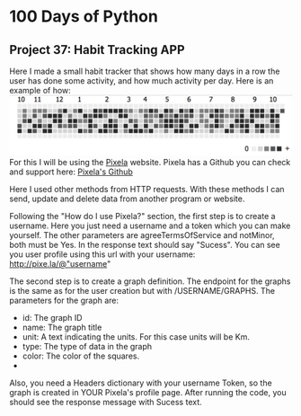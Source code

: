 # 100 Days of Python
## Project 37: Habit Tracking APP

Here I made a small habit tracker that shows how many days in a row the user has done some activity, and how much activity per day. Here is an example of how:
![Pixela example](./pixela_image.png "Habit Tracking example")
For this I will be using the [Pixela](https://pixe.la/) website. Pixela has a Github you can check and support here: [Pixela's Github](https://github.com/a-know/Pixela)

Here I used other methods from HTTP requests. With these methods I can send, update and delete data from another program or website.

Following the "How do I use Pixela?" section, the first step is to create a username. Here you just need a username and a token which you can make yourself. The other parameters are agreeTermsOfService and notMinor, both must be Yes. In the response text should say "Sucess". You can see you user profile using this url with your username: http://pixe.la/@"username"

The second step is to create a graph definition. The endpoint for the graphs is the same as for the user creation but with /USERNAME/GRAPHS.
The parameters for the graph are:
* id: The graph ID
* name: The graph title
* unit: A text indicating the units. For this case units will be Km.
* type: The type of data in the graph
* color: The color of the squares.
*
Also, you need a Headers dictionary with your username Token, so the graph is created in YOUR Pixela's profile page. After running the code, you should see the response message with Sucess text.


